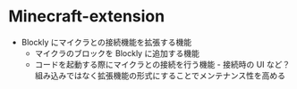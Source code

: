 # Minecraft-extension

- Blockly にマイクラとの接続機能を拡張する機能
  - マイクラのブロックを Blockly に追加する機能
  - コードを起動する際にマイクラとの接続を行う機能 - 接続時の UI など？
    組み込みではなく拡張機能の形式にすることでメンテナンス性を高める
